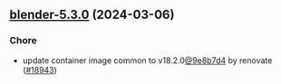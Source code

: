 

## [blender-5.3.0](https://github.com/truecharts/charts/compare/blender-5.2.4...blender-5.3.0) (2024-03-06)

### Chore



- update container image common to v18.2.0[@9e8b7d4](https://github.com/9e8b7d4) by renovate ([#18943](https://github.com/truecharts/charts/issues/18943))